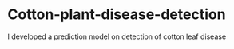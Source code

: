 # Cotton-plant-disease-detection
 I developed a prediction model on detection of cotton leaf disease 
